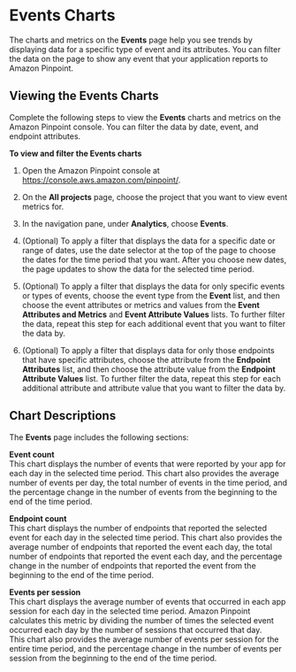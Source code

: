 # Events Charts<a name="analytics-events"></a>

The charts and metrics on the **Events** page help you see trends by displaying data for a specific type of event and its attributes\. You can filter the data on the page to show any event that your application reports to Amazon Pinpoint\.

## Viewing the Events Charts<a name="analytics-events-view"></a>

Complete the following steps to view the **Events** charts and metrics on the Amazon Pinpoint console\. You can filter the data by date, event, and endpoint attributes\.

**To view and filter the Events charts**

1. Open the Amazon Pinpoint console at [https://console\.aws\.amazon\.com/pinpoint/](https://console.aws.amazon.com/pinpoint/)\.

1. On the **All projects** page, choose the project that you want to view event metrics for\.

1. In the navigation pane, under **Analytics**, choose **Events**\.

1. \(Optional\) To apply a filter that displays the data for a specific date or range of dates, use the date selector at the top of the page to choose the dates  for the time period that you want\. After you choose new dates, the page updates to show the data for the selected time period\.

1. \(Optional\) To apply a filter that displays the data for only specific events or types of events, choose the event type from the **Event** list, and then choose the event attributes or metrics and values from the **Event Attributes and Metrics** and **Event Attribute Values** lists\. To further filter the data, repeat this step for each additional event that you want to filter the data by\.

1. \(Optional\) To apply a filter that displays data for only those endpoints that have specific attributes, choose the attribute from the **Endpoint Attributes** list, and then choose the attribute value from the **Endpoint Attribute Values** list\. To further filter the data, repeat this step for each additional attribute and attribute value that you want to filter the data by\.

## Chart Descriptions<a name="analytics-events-description"></a>

The **Events** page includes the following sections:

**Event count**  
This chart displays the number of events that were reported by your app for each day in the selected time period\. This chart also provides the average number of events per day, the total number of events in the time period, and the percentage change in the number of events from the beginning to the end of the time period\.

**Endpoint count**  
This chart displays the number of endpoints that reported the selected event for each day in the selected time period\. This chart also provides the average number of endpoints that reported the event each day, the total number of endpoints that reported the event each day, and the percentage change in the number of endpoints that reported the event from the beginning to the end of the time period\.

**Events per session**  
This chart displays the average number of events that occurred in each app session for each day in the selected time period\. Amazon Pinpoint calculates this metric by dividing the number of times the selected event occurred each day by the number of sessions that occurred that day\.  
This chart also provides the average number of events per session for the entire time period, and the percentage change in the number of events per session from the beginning to the end of the time period\.